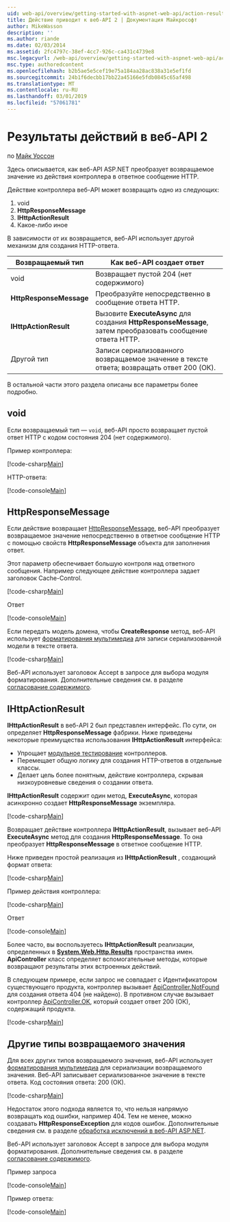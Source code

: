 ```yaml
---
uid: web-api/overview/getting-started-with-aspnet-web-api/action-results
title: Действие приводит к веб-API 2 | Документация Майкрософт
author: MikeWasson
description: ''
ms.author: riande
ms.date: 02/03/2014
ms.assetid: 2fc4797c-38ef-4cc7-926c-ca431c4739e8
msc.legacyurl: /web-api/overview/getting-started-with-aspnet-web-api/action-results
msc.type: authoredcontent
ms.openlocfilehash: b2b5ae5e5cef19e75a184aa28ac838a31e5ef1fd
ms.sourcegitcommit: 24b1f6decbb17bb22a45166e5fdb0845c65af498
ms.translationtype: MT
ms.contentlocale: ru-RU
ms.lasthandoff: 03/01/2019
ms.locfileid: "57061781"
---
```

<a name="action-results-in-web-api-2"></a>Результаты действий в веб-API 2
====================
по [Майк Уоссон](https://github.com/MikeWasson)

Здесь описывается, как веб-API ASP.NET преобразует возвращаемое значение из действия контроллера в ответное сообщение HTTP.

Действие контроллера веб-API может возвращать одно из следующих:

1. void
2. **HttpResponseMessage**
3. **IHttpActionResult**
4. Какое-либо иное

В зависимости от их возвращается, веб-API использует другой механизм для создания HTTP-ответа.

| Возвращаемый тип | Как веб-API создает ответ |
| --- | --- |
| void | Возвращает пустой 204 (нет содержимого) |
| **HttpResponseMessage** | Преобразуйте непосредственно в сообщение ответа HTTP. |
| **IHttpActionResult** | Вызовите **ExecuteAsync** для создания **HttpResponseMessage**, затем преобразовать сообщение ответа HTTP. |
| Другой тип | Записи сериализованного возвращаемое значение в тексте ответа; возвращать ответ 200 (ОК). |

В остальной части этого раздела описаны все параметры более подробно.

## <a name="void"></a>void

Если возвращаемый тип — `void`, веб-API просто возвращает пустой ответ HTTP с кодом состояния 204 (нет содержимого).

Пример контроллера:

[!code-csharp[Main](action-results/samples/sample1.cs)]

HTTP-ответа:

[!code-console[Main](action-results/samples/sample2.cmd)]

## <a name="httpresponsemessage"></a>HttpResponseMessage

Если действие возвращает [HttpResponseMessage](https://msdn.microsoft.com/library/system.net.http.httpresponsemessage.aspx), веб-API преобразует возвращаемое значение непосредственно в ответное сообщение HTTP с помощью свойств **HttpResponseMessage** объекта для заполнения ответ.

Этот параметр обеспечивает большую контроля над ответного сообщения. Например следующее действие контроллера задает заголовок Cache-Control.

[!code-csharp[Main](action-results/samples/sample3.cs)]

Ответ

[!code-console[Main](action-results/samples/sample4.cmd?highlight=2)]

Если передать модель домена, чтобы **CreateResponse** метод, веб-API использует [форматирования мультимедиа](../formats-and-model-binding/media-formatters.md) для записи сериализованной модели в тексте ответа.

[!code-csharp[Main](action-results/samples/sample5.cs)]

Веб-API использует заголовок Accept в запросе для выбора модуля форматирования. Дополнительные сведения см. в разделе [согласование содержимого](../formats-and-model-binding/content-negotiation.md).

## <a name="ihttpactionresult"></a>IHttpActionResult

**IHttpActionResult** в веб-API 2 был представлен интерфейс. По сути, он определяет **HttpResponseMessage** фабрики. Ниже приведены некоторые преимущества использования **IHttpActionResult** интерфейса:

- Упрощает [модульное тестирование](../testing-and-debugging/unit-testing-controllers-in-web-api.md) контроллеров.
- Перемещает общую логику для создания HTTP-ответов в отдельные классы.
- Делает цель более понятным, действие контроллера, скрывая низкоуровневые сведения о создании ответа.

**IHttpActionResult** содержит один метод, **ExecuteAsync**, которая асинхронно создает **HttpResponseMessage** экземпляра.

[!code-csharp[Main](action-results/samples/sample6.cs)]

Возвращает действие контроллера **IHttpActionResult**, вызывает веб-API **ExecuteAsync** метод для создания **HttpResponseMessage**. То она преобразует **HttpResponseMessage** в ответное сообщение HTTP.

Ниже приведен простой реализация из **IHttpActionResult** , создающий формат ответа:

[!code-csharp[Main](action-results/samples/sample7.cs)]

Пример действия контроллера:

[!code-csharp[Main](action-results/samples/sample8.cs)]

Ответ

[!code-console[Main](action-results/samples/sample9.cmd)]

Более часто, вы воспользуетесь **IHttpActionResult** реализации, определенных в **[System.Web.Http.Results](https://msdn.microsoft.com/library/system.web.http.results.aspx)** пространства имен. **ApiController** класс определяет вспомогательные методы, которые возвращают результаты этих встроенных действий.

В следующем примере, если запрос не совпадает с Идентификатором существующего продукта, контроллер вызывает [ApiController.NotFound](https://msdn.microsoft.com/library/system.web.http.apicontroller.notfound.aspx) для создания ответа 404 (не найдено). В противном случае вызывает контроллер [ApiController.OK](https://msdn.microsoft.com/library/dn314591.aspx), который создает ответ 200 (ОК), содержащий продукта.

[!code-csharp[Main](action-results/samples/sample10.cs)]

## <a name="other-return-types"></a>Другие типы возвращаемого значения

Для всех других типов возвращаемого значения, веб-API использует [форматирования мультимедиа](../formats-and-model-binding/media-formatters.md) для сериализации возвращаемого значения. Веб-API записывает сериализованное значение в тексте ответа. Код состояния ответа: 200 (ОК).

[!code-csharp[Main](action-results/samples/sample11.cs)]

Недостаток этого подхода является то, что нельзя напрямую возвращать код ошибки, например 404. Тем не менее, можно создавать **HttpResponseException** для кодов ошибок. Дополнительные сведения см. в разделе [обработка исключений в веб-API ASP.NET](../error-handling/exception-handling.md).

Веб-API использует заголовок Accept в запросе для выбора модуля форматирования. Дополнительные сведения см. в разделе [согласование содержимого](../formats-and-model-binding/content-negotiation.md).

Пример запроса

[!code-console[Main](action-results/samples/sample12.cmd)]

Пример ответа:

[!code-console[Main](action-results/samples/sample13.cmd)]

